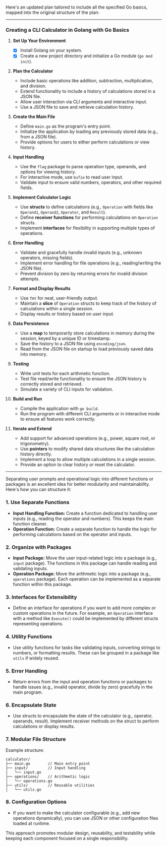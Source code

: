 Here's an updated plan tailored to include all the specified Go basics, mapped into the original structure of the plan: 

---

### **Creating a CLI Calculator in Golang with Go Basics**

1. **Set Up Your Environment**  
   - [X] Install Golang on your system.  
   - [X] Create a new project directory and initialize a Go module (`go mod init`).  

2. **Plan the Calculator**  
   - Include basic operations like addition, subtraction, multiplication, and division.  
   - Extend functionality to include a history of calculations stored in a JSON file.  
   - Allow user interaction via CLI arguments and interactive input.  
   - Use a JSON file to save and retrieve calculation history.  

3. **Create the Main File**  
   - Define `main.go` as the program's entry point.  
   - Initialize the application by loading any previously stored data (e.g., from a JSON file).  
   - Provide options for users to either perform calculations or view history.  

4. **Input Handling**  
   - Use the `flag` package to parse operation type, operands, and options for viewing history.  
   - For interactive mode, use `bufio` to read user input.  
   - Validate input to ensure valid numbers, operators, and other required fields.  

5. **Implement Calculator Logic**  
   - Use **structs** to define calculations (e.g., `Operation` with fields like `Operand1`, `Operand2`, `Operator`, and `Result`).  
   - Define **receiver functions** for performing calculations on `Operation` structs.  
   - Implement **interfaces** for flexibility in supporting multiple types of operations.  

6. **Error Handling**  
   - Validate and gracefully handle invalid inputs (e.g., unknown operators, missing fields).  
   - Implement error handling for file operations (e.g., reading/writing the JSON file).  
   - Prevent division by zero by returning errors for invalid division attempts.  

7. **Format and Display Results**  
   - Use `fmt` for neat, user-friendly output.  
   - Maintain a **slice** of `Operation` structs to keep track of the history of calculations within a single session.  
   - Display results or history based on user input.  

8. **Data Persistence**  
   - Use a **map** to temporarily store calculations in memory during the session, keyed by a unique ID or timestamp.  
   - Save the history to a JSON file using `encoding/json`.  
   - Read from the JSON file on startup to load previously saved data into memory.  

9. **Testing**  
   - Write unit tests for each arithmetic function.  
   - Test file read/write functionality to ensure the JSON history is correctly stored and retrieved.  
   - Simulate a variety of CLI inputs for validation.  

10. **Build and Run**  
    - Compile the application with `go build`.  
    - Run the program with different CLI arguments or in interactive mode to ensure all features work correctly.  

11. **Iterate and Extend**  
    - Add support for advanced operations (e.g., power, square root, or trigonometry).  
    - Use **pointers** to modify shared data structures like the calculation history directly.  
    - Implement a loop to allow multiple calculations in a single session.  
    - Provide an option to clear history or reset the calculator.  

---

Separating user prompts and operational logic into different functions or packages is an excellent idea for better modularity and maintainability. Here's how you can structure it:

### 1. **Use Separate Functions**
   - **Input Handling Function:** Create a function dedicated to handling user inputs (e.g., reading the operator and numbers). This keeps the main function cleaner.
   - **Operation Function:** Create a separate function to handle the logic for performing calculations based on the operator and inputs.

### 2. **Organize with Packages**
   - **Input Package:** Move the user input-related logic into a package (e.g., `input` package). The functions in this package can handle reading and validating inputs.
   - **Operation Package:** Move the arithmetic logic into a package (e.g., `operations` package). Each operation can be implemented as a separate function within this package.

### 3. **Interfaces for Extensibility**
   - Define an interface for operations if you want to add more complex or custom operations in the future. For example, an `Operation` interface with a method like `Execute()` could be implemented by different structs representing operations.

### 4. **Utility Functions**
   - Use utility functions for tasks like validating inputs, converting strings to numbers, or formatting results. These can be grouped in a package like `utils` if widely reused.

### 5. **Error Handling**
   - Return errors from the input and operation functions or packages to handle issues (e.g., invalid operator, divide by zero) gracefully in the main program.

### 6. **Encapsulate State**
   - Use structs to encapsulate the state of the calculator (e.g., operator, operands, result). Implement receiver methods on the struct to perform calculations or display results.

### 7. **Modular File Structure**
   Example structure:  
   ```
   calculator/
   ├── main.go        // Main entry point
   ├── input/         // Input handling
   │   └── input.go
   ├── operations/    // Arithmetic logic
   │   └── operations.go
   ├── utils/         // Reusable utilities
   │   └── utils.go
   ```

### 8. **Configuration Options**
   - If you want to make the calculator configurable (e.g., add new operations dynamically), you can use JSON or other configuration files loaded at runtime.

This approach promotes modular design, reusability, and testability while keeping each component focused on a single responsibility.